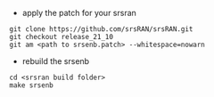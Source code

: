 - apply the patch for your srsran
```
git clone https://github.com/srsRAN/srsRAN.git
git checkout release_21_10
git am <path to srsenb.patch> --whitespace=nowarn
```
- rebuild the srsenb
```
cd <srsran build folder>
make srsenb
```